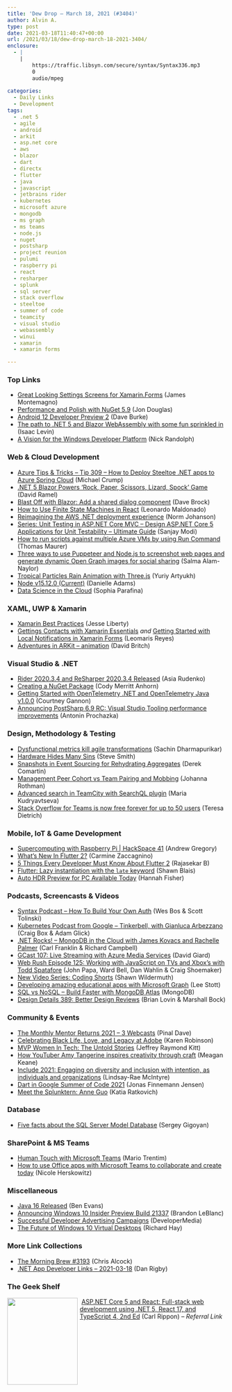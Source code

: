 ```yaml
---
title: 'Dew Drop – March 18, 2021 (#3404)'
author: Alvin A.
type: post
date: 2021-03-18T11:40:47+00:00
url: /2021/03/18/dew-drop-march-18-2021-3404/
enclosure:
  - |
    |
        https://traffic.libsyn.com/secure/syntax/Syntax336.mp3
        0
        audio/mpeg
        
categories:
  - Daily Links
  - Development
tags:
  - .net 5
  - agile
  - android
  - arkit
  - asp.net core
  - aws
  - blazor
  - dart
  - directx
  - flutter
  - java
  - javascript
  - jetbrains rider
  - kubernetes
  - microsoft azure
  - mongodb
  - ms graph
  - ms teams
  - node.js
  - nuget
  - postsharp
  - project reunion
  - pulumi
  - raspberry pi
  - react
  - resharper
  - splunk
  - sql server
  - stack overflow
  - steeltoe
  - summer of code
  - teamcity
  - visual studio
  - webassembly
  - winui
  - xamarin
  - xamarin forms

---
```

### <a name="top"></a>Top Links

  * <a href="https://devblogs.microsoft.com/xamarin/great-looking-settings-screens-for-xamarin-forms/?WT.mc_id=DOP-MVP-4025064" target="_blank" rel="noopener">Great Looking Settings Screens for Xamarin.Forms</a> (James Montemagno)
  * <a href="https://devblogs.microsoft.com/nuget/performance-and-polish-with-nuget-5-9/?WT.mc_id=DOP-MVP-4025064" target="_blank" rel="noopener">Performance and Polish with NuGet 5.9</a> (Jon Douglas)
  * <a href="http://feedproxy.google.com/~r/blogspot/hsDu/~3/ODwhBM8xdhM/android-12-developer-preview-2.html" target="_blank" rel="noopener">Android 12 Developer Preview 2</a> (Dave Burke)
  * <a href="https://devblogs.microsoft.com/dotnet/the-path-to-net-5-and-blazor-webassembly-with-some-fun-sprinkled-in/?WT.mc_id=DOP-MVP-4025064" target="_blank" rel="noopener">The path to .NET 5 and Blazor WebAssembly with some fun sprinkled in</a> (Isaac Levin)
  * <a href="http://feedproxy.google.com/~r/NicksNetTravels/~3/N-mXggDIMMA/" target="_blank" rel="noopener">A Vision for the Windows Developer Platform</a> (Nick Randolph)



### <a name="web"></a>Web & Cloud Development

  * <a href="https://microsoft.github.io/AzureTipsAndTricks/blog/tip309.html" target="_blank" rel="noopener">Azure Tips & Tricks &#8211; Tip 309 &#8211; How to Deploy Steeltoe .NET apps to Azure Spring Cloud</a> (Michael Crump)
  * <a href="https://visualstudiomagazine.com/articles/2021/03/17/blazor-rpsls.aspx" target="_blank" rel="noopener">.NET 5 Blazor Powers &#8216;Rock, Paper, Scissors, Lizard, Spock&#8217; Game</a> (David Ramel)
  * <a href="https://daveabrock.com/2021/03/17/blast-off-blazor-add-dialog" target="_blank" rel="noopener">Blast Off with Blazor: Add a shared dialog component</a> (Dave Brock)
  * <a href="https://www.telerik.com/blogs/how-to-use-finite-state-machines-react" target="_blank" rel="noopener">How to Use Finite State Machines in React</a> (Leonardo Maldonado)
  * <a href="http://feedproxy.google.com/~r/AwsDeveloperBlog/~3/AcqwaHmoJYY/" target="_blank" rel="noopener">Reimagining the AWS .NET deployment experience</a> (Norm Johanson)
  * <a href="https://procodeguide.com/programming/series-unit-testing-in-aspnet-core/?utm_source=rss&utm_medium=rss&utm_campaign=series-unit-testing-in-aspnet-core" target="_blank" rel="noopener">Series: Unit Testing in ASP.NET Core MVC – Design ASP.NET Core 5 Applications for Unit Testability – Ultimate Guide</a> (Sanjay Modi)
  * <a href="https://www.thomasmaurer.ch/2021/03/how-to-run-scripts-against-multiple-azure-vms-by-using-run-command/" target="_blank" rel="noopener">How to run scripts against multiple Azure VMs by using Run Command</a> (Thomas Maurer)
  * <a href="https://whitep4nth3r.com/blog/puppeteer-node-open-graph-screenshot-for-socials" target="_blank" rel="noopener">Three ways to use Puppeteer and Node.js to screenshot web pages and generate dynamic Open Graph images for social sharing</a> (Salma Alam-Naylor)
  * <a href="http://feedproxy.google.com/~r/tympanus/~3/I46Xia16b9I/" target="_blank" rel="noopener">Tropical Particles Rain Animation with Three.js</a> (Yuriy Artyukh)
  * <a href="https://nodejs.org/en/blog/release/v15.12.0" target="_blank" rel="noopener">Node v15.12.0 (Current)</a> (Danielle Adams)
  * <a href="https://www.pulumi.com/blog/data-science-in-the-cloud/" target="_blank" rel="noopener">Data Science in the Cloud</a> (Sophia Parafina)



### <a name="silverlight"></a>XAML, UWP & Xamarin

  * <a href="http://feedproxy.google.com/~r/JesseLiberty-SilverlightGeek/~3/0B8TWPYXCtA/" target="_blank" rel="noopener">Xamarin Best Practices</a> (Jesse Liberty)
  * <a href="https://askxammy.com/gettings-contacts-with-xamarin-essentials/" target="_blank" rel="noopener">Gettings Contacts with Xamarin Essentials</a> _and_ <a href="https://www.telerik.com/blogs/getting-started-with-local-notifications-xamarin-forms" target="_blank" rel="noopener">Getting Started with Local Notifications in Xamarin Forms</a> (Leomaris Reyes)
  * <a href="http://www.davidbritch.com/2021/03/adventures-in-arkit-animation.html" target="_blank" rel="noopener">Adventures in ARKit &#8211; animation</a> (David Britch)



### <a name="dotnet"></a>Visual Studio & .NET

  * <a href="https://blog.jetbrains.com/dotnet/2021/03/17/rider-resharper-2020-3-4/" target="_blank" rel="noopener">Rider 2020.3.4 and ReSharper 2020.3.4 Released</a> (Asia Rudenko)
  * <a href="https://codyanhorn.tech/blog/2021/03/17/Creating-a-NuGet-Package.html" target="_blank" rel="noopener">Creating a NuGet Package</a> (Cody Merritt Anhorn)
  * <a href="https://www.splunk.com/en_us/blog/devops/getting-started-with-opentelemetry-net-and-opentelemetry-java-v1-0-0.html" target="_blank" rel="noopener">Getting Started with OpenTelemetry .NET and OpenTelemetry Java v1.0.0</a> (Courtney Gannon)
  * <a href="http://feedproxy.google.com/~r/postsharp/~3/Uez681xoYAI/postsharp-6-9-rc-visual-studio-tooling-performance-improvements.html" target="_blank" rel="noopener">Announcing PostSharp 6.9 RC: Visual Studio Tooling performance improvements</a> (Antonin Prochazka)



### <a name="design"></a>Design, Methodology & Testing

  * <a href="https://www.thoughtworks.com/insights/blog/dysfunctional-metrics-kill-agile-transformations-0" target="_blank" rel="noopener">Dysfunctional metrics kill agile transformations</a> (Sachin Dharmapurikar)
  * <a href="https://ardalis.com/hardware-hides-many-sins/" target="_blank" rel="noopener">Hardware Hides Many Sins</a> (Steve Smith)
  * <a href="https://codeopinion.com/snapshots-in-event-sourcing-for-rehydrating-aggregates/?utm_source=rss&utm_medium=rss&utm_campaign=snapshots-in-event-sourcing-for-rehydrating-aggregates" target="_blank" rel="noopener">Snapshots in Event Sourcing for Rehydrating Aggregates</a> (Derek Comartin)
  * <a href="http://feedproxy.google.com/~r/ManagingProductDevelopment/~3/2RKYUebBFlo/" target="_blank" rel="noopener">Management Peer Cohort vs Team Pairing and Mobbing</a> (Johanna Rothman)
  * <a href="https://blog.jetbrains.com/teamcity/2021/03/advanced-search-in-teamcity-with-searchql-plugin/" target="_blank" rel="noopener">Advanced search in TeamCity with SearchQL plugin</a> (Maria Kudryavtseva)
  * <a href="https://stackoverflow.blog/2021/03/17/stack-overflow-for-teams-is-now-free-forever-for-up-to-50-users/" target="_blank" rel="noopener">Stack Overflow for Teams is now free forever for up to 50 users</a> (Teresa Dietrich)



### <a name="mobile"></a>Mobile, IoT & Game Development

  * <a href="https://www.raspberrypi.org/blog/supercomputing-with-raspberry-pi-hackspace-41/" target="_blank" rel="noopener">Supercomputing with Raspberry Pi | HackSpace 41</a> (Andrew Gregory)
  * <a href="https://smashingmagazine.com/2021/03/flutter2-stable-mobile-web-desktop-development-native-speed-one-codebase/" target="_blank" rel="noopener">What’s New In Flutter 2?</a> (Carmine Zaccagnino)
  * <a href="https://www.syncfusion.com/blogs/post/5-things-every-developer-must-know-about-flutter-2.aspx" target="_blank" rel="noopener">5 Things Every Developer Must Know About Flutter 2</a> (Rajasekar B)
  * <a href="https://blog.gskinner.com/archives/2021/03/flutter-lazy-instantiation-with-the-late-keyword.html" target="_blank" rel="noopener">Flutter: Lazy instantiation with the `late` keyword</a> (Shawn Blais)
  * <a href="https://devblogs.microsoft.com/directx/auto-hdr-preview-for-pc-available-today/?WT.mc_id=DOP-MVP-4025064" target="_blank" rel="noopener">Auto HDR Preview for PC Available Today</a> (Hannah Fisher)



### <a name="podcasts"></a>Podcasts, Screencasts & Videos

  * <a href="https://traffic.libsyn.com/secure/syntax/Syntax336.mp3" target="_blank" rel="noopener">Syntax Podcast &#8211; How To Build Your Own Auth</a> (Wes Bos & Scott Tolinski)
  * <a href="https://kubernetespodcast.com/episode/142-tinkerbell/" target="_blank" rel="noopener">Kubernetes Podcast from Google &#8211; Tinkerbell, with Gianluca Arbezzano</a> (Craig Box & Adam Glick)
  * <a href="http://www.dotnetrocks.com/default.aspx?ShowNum=1731" target="_blank" rel="noopener">.NET Rocks! &#8211; MongoDB in the Cloud with James Kovacs and Rachelle Palmer</a> (Carl Franklin & Richard Campbell)
  * <a href="https://www.DavidGiard.com/2021/03/18/GCast107LiveStreamingWithAzureMediaServices.aspx" target="_blank" rel="noopener">GCast 107: Live Streaming with Azure Media Services</a> (David Giard)
  * <a href="https://webrush.io/episodes/episode-125-working-with-javascript-on-tvs-and-xboxs-with-todd-spatafore-JxuXT32E" target="_blank" rel="noopener">Web Rush Episode 125: Working with JavaScript on TVs and Xbox&#8217;s with Todd Spatafore</a> (John Papa, Ward Bell, Dan Wahlin & Craig Shoemaker)
  * <a href="http://wildermuth.com/2021/03/17/New-Video-Series-Coding-Shorts" target="_blank" rel="noopener">New Video Series: Coding Shorts</a> (Shawn Wildermuth)
  * <a href="https://techcommunity.microsoft.com/t5/educator-developer-blog/developing-amazing-educational-apps-with-microsoft-graph/ba-p/2216920?WT.mc_id=DOP-MVP-4025064" target="_blank" rel="noopener">Developing amazing educational apps with Microsoft Graph</a> (Lee Stott)
  * <a href="http://www.youtube.com/watch?v=vHjxvQnstO4" target="_blank" rel="noopener">SQL vs NoSQL &#8211; Build Faster with MongoDB Atlas</a> (MongoDB)
  * <a href="https://designdetails.fm/episodes/PGUQMWZJ" target="_blank" rel="noopener">Design Details 389: Better Design Reviews</a> (Brian Lovin & Marshall Bock)



### <a name="events"></a>Community & Events

  * <a href="https://blog.sqlauthority.com/2021/03/18/the-monthly-mentor-returns-2021-3-webcasts/?utm_source=rss&utm_medium=rss&utm_campaign=the-monthly-mentor-returns-2021-3-webcasts" target="_blank" rel="noopener">The Monthly Mentor Returns 2021 – 3 Webcasts</a> (Pinal Dave)
  * <a href="https://blog.adobe.com/en/publish/2021/03/02/celebrating-black-life-love-and-legacy.html" target="_blank" rel="noopener">Celebrating Black Life, Love, and Legacy at Adobe</a> (Karen Robinson)
  * <a href="https://techcommunity.microsoft.com/t5/microsoft-mvp-award-program-blog/mvp-women-in-tech-the-untold-stories/ba-p/2214509?WT.mc_id=DOP-MVP-4025064" target="_blank" rel="noopener">MVP Women In Tech: The Untold Stories</a> (Jeffrey Raymond Kitt)
  * <a href="https://blog.adobe.com/en/publish/2021/03/02/how-youtuber-amy-tangerine-inspires-creativity-through-craft.html" target="_blank" rel="noopener">How YouTuber Amy Tangerine inspires creativity through craft</a> (Meagan Keane)
  * <a href="https://blogs.microsoft.com/blog/2021/03/17/include-2021-engaging-on-diversity-and-inclusion-with-intention-as-individuals-and-organizations/" target="_blank" rel="noopener">Include 2021: Engaging on diversity and inclusion with intention, as individuals and organizations</a> (Lindsay-Rae McIntyre)
  * <a href="https://medium.com/dartlang/dart-in-google-summer-of-code-2021-e89eaf1d177a?source=rss----23738d481ce8---4" target="_blank" rel="noopener">Dart in Google Summer of Code 2021</a> (Jonas Finnemann Jensen)
  * <a href="https://www.splunk.com/en_us/blog/splunklife/meet-the-splunktern-anne-guo.html" target="_blank" rel="noopener">Meet the Splunktern: Anne Guo</a> (Katia Ratkovich)



### <a name="sql"></a>Database

  * <a href="http://feedproxy.google.com/~r/MSSQLTips-LatestSqlServerTips/~3/_Ic-K8GyBS4/" target="_blank" rel="noopener">Five facts about the SQL Server Model Database</a> (Sergey Gigoyan)



### <a name="sp"></a>SharePoint & MS Teams

  * <a href="https://techcommunity.microsoft.com/t5/humans-of-it-blog/guest-blog-human-touch-with-microsoft-teams/ba-p/1583257?WT.mc_id=DOP-MVP-4025064" target="_blank" rel="noopener">Human Touch with Microsoft Teams</a> (Mario Trentim)
  * <a href="https://www.microsoft.com/en-us/microsoft-365/blog/2021/03/17/how-to-use-office-apps-with-microsoft-teams-to-collaborate-and-create-today/" target="_blank" rel="noopener">How to use Office apps with Microsoft Teams to collaborate and create today</a> (Nicole Herskowitz)



### <a name="misc"></a>Miscellaneous

  * <a href="https://www.infoq.com/news/2021/03/java16-released/?utm_campaign=infoq_content&utm_source=infoq&utm_medium=feed&utm_term=global" target="_blank" rel="noopener">Java 16 Released</a> (Ben Evans)
  * <a href="https://blogs.windows.com/windows-insider/2021/03/17/announcing-windows-10-insider-preview-build-21337/?WT.mc_id=WD-MVP-4025064" target="_blank" rel="noopener">Announcing Windows 10 Insider Preview Build 21337</a> (Brandon LeBlanc)
  * <a href="https://developermedia.com/successful-advertising-for-developers/" target="_blank" rel="noopener">Successful Developer Advertising Campaigns</a> (DeveloperMedia)
  * <a href="https://www.windowsobserver.com/2021/03/17/the-future-of-windows-10-virtual-desktops/" target="_blank" rel="noopener">The Future of Windows 10 Virtual Desktops</a> (Richard Hay)



### <a name="links"></a>More Link Collections

  * <a href="http://feedproxy.google.com/~r/ReflectivePerspective/~3/nrRHlBPtFrU/" target="_blank" rel="noopener">The Morning Brew #3193</a> (Chris Alcock)
  * <a href="https://links.danrigby.com/2021/03/app-developer-links-2021-03-18/" target="_blank" rel="noopener">.NET App Developer Links &#8211; 2021-03-18</a> (Dan Rigby)



### <a name="shelf"></a>The Geek Shelf

<a href="https://www.amazon.com/ASP-NET-Core-React-Full-stack-development/dp/180020616X/?tag=amavin-20" target="_blank" rel="noopener"><img loading="lazy" decoding="async" width="162" height="200" align="left" style="margin: 0px 5px 0px 0px; border: 0px currentcolor; border-image: none; float: left; display: inline; background-image: none;" src="https://m.media-amazon.com/images/I/61lmHxctAfL._AC_UL320_.jpg" border="0" /></a>&nbsp;<a href="https://www.amazon.com/ASP-NET-Core-React-Full-stack-development/dp/180020616X/?tag=amavin-20" target="_blank" rel="noopener">ASP.NET Core 5 and React: Full-stack web development using .NET 5, React 17, and TypeScript 4, 2nd Ed</a> (Carl Rippon) _&#8211; Referral Link_
